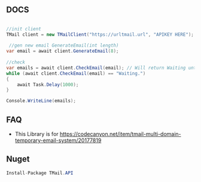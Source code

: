 ## DOCS
```csharp

//init client
TMail client = new TMailClient("https://urltmail.url", "APIKEY HERE");
 
 //gen new email GenerateEmail(int length)
var email = await client.GenerateEmail(8);
 
//check
var emails = await client.CheckEmail(email); // Will return Waiting until emails arrive.
while (await client.CheckEmail(email) == "Waiting.")
{
	await Task.Delay(1000);
}

Console.WriteLine(emails);
```

## FAQ
- This Library is for https://codecanyon.net/item/tmail-multi-domain-temporary-email-system/20177819

## Nuget
```csharp
Install-Package TMail.API 
```
